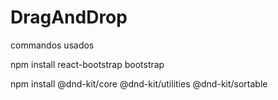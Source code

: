 # DragAndDrop

commandos usados

npm install react-bootstrap bootstrap

npm install @dnd-kit/core @dnd-kit/utilities @dnd-kit/sortable
